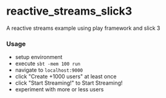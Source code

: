 # reactive_streams_slick3
A reactive streams example using play framework and slick 3

### Usage
* setup environment
* execute `sbt -mem 100 run`
* navigate to `localhost:9000`
* click "Create +1000 users" at least once
* click "Start Streaming!" to Start Streaming!
* experiment with more or less users